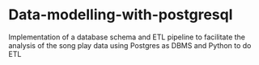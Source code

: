 # Data-modelling-with-postgresql
Implementation of a database schema and ETL pipeline to facilitate the analysis of the song play data using Postgres as DBMS and Python to do ETL 
